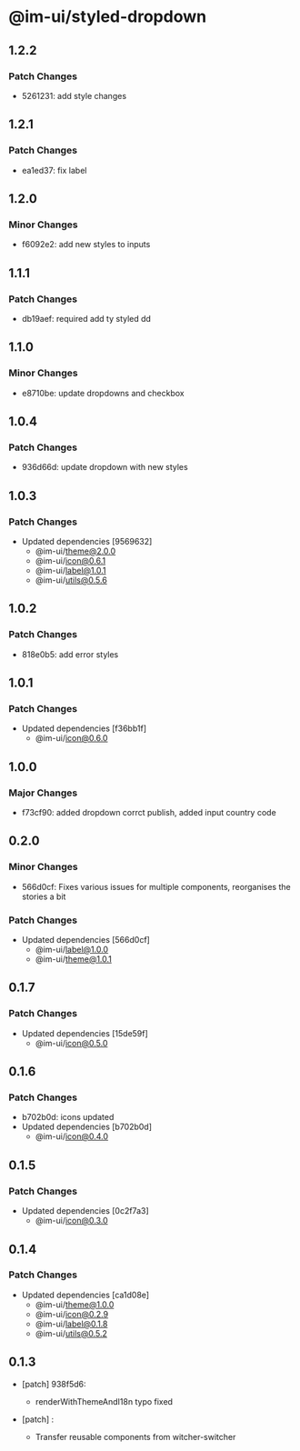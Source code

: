 # @im-ui/styled-dropdown

## 1.2.2

### Patch Changes

- 5261231: add style changes

## 1.2.1

### Patch Changes

- ea1ed37: fix label

## 1.2.0

### Minor Changes

- f6092e2: add new styles to inputs

## 1.1.1

### Patch Changes

- db19aef: required add ty styled dd

## 1.1.0

### Minor Changes

- e8710be: update dropdowns and checkbox

## 1.0.4

### Patch Changes

- 936d66d: update dropdown with new styles

## 1.0.3

### Patch Changes

- Updated dependencies [9569632]
  - @im-ui/theme@2.0.0
  - @im-ui/icon@0.6.1
  - @im-ui/label@1.0.1
  - @im-ui/utils@0.5.6

## 1.0.2

### Patch Changes

- 818e0b5: add error styles

## 1.0.1

### Patch Changes

- Updated dependencies [f36bb1f]
  - @im-ui/icon@0.6.0

## 1.0.0

### Major Changes

- f73cf90: added dropdown corrct publish, added input country code

## 0.2.0

### Minor Changes

- 566d0cf: Fixes various issues for multiple components, reorganises the stories a bit

### Patch Changes

- Updated dependencies [566d0cf]
  - @im-ui/label@1.0.0
  - @im-ui/theme@1.0.1

## 0.1.7

### Patch Changes

- Updated dependencies [15de59f]
  - @im-ui/icon@0.5.0

## 0.1.6

### Patch Changes

- b702b0d: icons updated
- Updated dependencies [b702b0d]
  - @im-ui/icon@0.4.0

## 0.1.5

### Patch Changes

- Updated dependencies [0c2f7a3]
  - @im-ui/icon@0.3.0

## 0.1.4

### Patch Changes

- Updated dependencies [ca1d08e]
  - @im-ui/theme@1.0.0
  - @im-ui/icon@0.2.9
  - @im-ui/label@0.1.8
  - @im-ui/utils@0.5.2

## 0.1.3

- [patch] 938f5d6:

  - renderWithThemeAndI18n typo fixed

- [patch] :

  - Transfer reusable components from witcher-switcher
